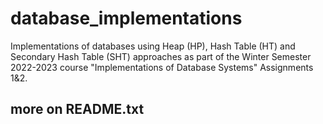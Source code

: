 # database_implementations
Implementations of databases using Heap (HP), Hash Table (HT) and Secondary Hash Table (SHT) approaches as part of the Winter Semester 2022-2023 course "Implementations of Database Systems" Assignments 1&2.

## more on README.txt
